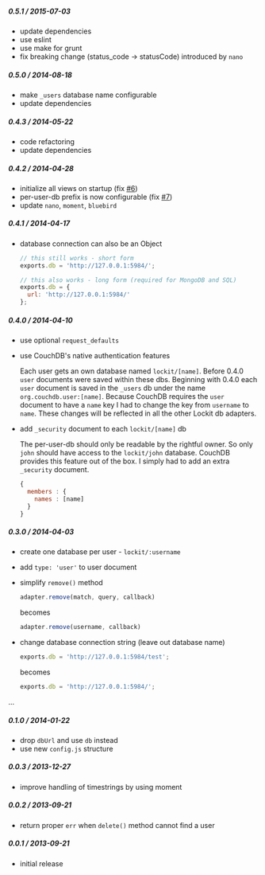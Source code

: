 
##### 0.5.1 / 2015-07-03

- update dependencies
- use eslint
- use make for grunt
- fix breaking change (status_code -> statusCode) introduced by `nano`

##### 0.5.0 / 2014-08-18

- make `_users` database name configurable
- update dependencies

##### 0.4.3 / 2014-05-22

- code refactoring
- update dependencies

##### 0.4.2 / 2014-04-28

- initialize all views on startup (fix [#6](https://github.com/zeMirco/lockit-couchdb-adapter/issues/6))
- per-user-db prefix is now configurable (fix [#7](https://github.com/zeMirco/lockit-couchdb-adapter/pull/7))
- update `nano`, `moment`, `bluebird`

##### 0.4.1 / 2014-04-17

- database connection can also be an Object

  ```js
  // this still works - short form
  exports.db = 'http://127.0.0.1:5984/';  

  // this also works - long form (required for MongoDB and SQL)
  exports.db = {
    url: 'http://127.0.0.1:5984/'
  };
  ```

##### 0.4.0 / 2014-04-10

- use optional `request_defaults`
- use CouchDB's native authentication features

  Each user gets an own database named `lockit/[name]`.
  Before 0.4.0 `user` documents were saved within these dbs. Beginning with 0.4.0
  each `user` document is saved in the `_users` db under the name `org.couchdb.user:[name]`.
  Because CouchDB requires the `user` document to have a `name` key I had to change
  the key from `username` to `name`. These changes will be reflected in all the other
  Lockit db adapters.

- add `_security` document to each `lockit/[name]` db

  The per-user-db should only be readable by the rightful owner. So only `john`
  should have access to the `lockit/john` database. CouchDB provides this feature
  out of the box. I simply had to add an extra `_security` document.

  ```js
  {
    members : {
      names : [name]
    }
  }
  ```

##### 0.3.0 / 2014-04-03

- create one database per user - `lockit/:username`
- add `type: 'user'` to user document
- simplify `remove()` method

  ```js
  adapter.remove(match, query, callback)
  ```

  becomes

  ```js
  adapter.remove(username, callback)
  ```

- change database connection string (leave out database name)

  ```js
  exports.db = 'http://127.0.0.1:5984/test';
  ```

  becomes

  ```js
  exports.db = 'http://127.0.0.1:5984/';
  ```

...

##### 0.1.0 / 2014-01-22

 - drop `dbUrl` and use `db` instead
 - use new `config.js` structure

##### 0.0.3 / 2013-12-27

 - improve handling of timestrings by using moment

##### 0.0.2 / 2013-09-21

 - return proper `err` when `delete()` method cannot find a user

##### 0.0.1 / 2013-09-21

 - initial release
